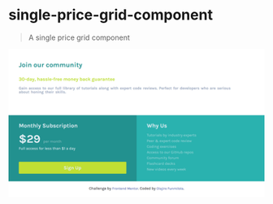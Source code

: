 # single-price-grid-component

> A single price grid component

![screenshot](./resources/images/screenshot.png)
